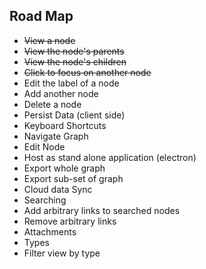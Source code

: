 ## Road Map ##
- ~~View a node~~
- ~~View the node's parents~~
- ~~View the node's children~~
- ~~Click to focus on another node~~
- Edit the label of a node
- Add another node
- Delete a node
- Persist Data (client side)
- Keyboard Shortcuts
 - Navigate Graph
 - Edit Node
- Host as stand alone application (electron)
- Export whole graph
- Export sub-set of graph
- Cloud data Sync
- Searching
- Add arbitrary links to searched nodes
- Remove arbitrary links
- Attachments
- Types
- Filter view by type